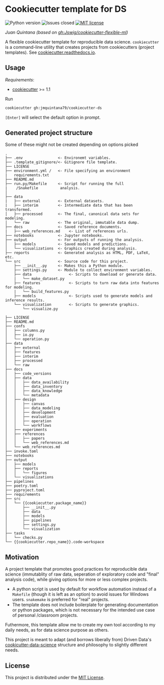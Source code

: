 # Cookiecutter template for DS

![Python version](https://img.shields.io/badge/Python-3.x-informational)
![Issues closed](https://img.shields.io/github/issues-closed/jmquintana79/cookiecutter-ds)
[![MIT license](https://img.shields.io/badge/License-MIT-blue.svg)](https://lbesson.mit-license.org/)

*Juan Quintana (based on [gh:Jswig/cookiecutter-flexible-ml](https://github.com/Jswig/cookiecutter-flexible-ml))*

A flexible cookiecutter template for reproducible data science.
`cookiecutter` is a command-line utility that creates projects from 
cookiecutters (project templates). See
[cookiecutter.readthedocs.io](https://cookiecutter.readthedocs.io/en/1.7.0/index.html).

## Usage

*Requirements*:
- [cookiecutter](https://cookiecutter.readthedocs.io/en/1.7.0/min) >= 1.1

Run
```bash
cookiecutter gh:jmquintana79/cookiecutter-ds
```

`[Enter]` will select the default option in prompt.


## Generated project structure

Some of these might not be created depending on options picked
```
.
├── .env                <- Environemt variables.
├── .template_gitignore/<- Gitignore file template.
├── LICENSE
├── environment.yml /   <- File specifying an environment
|   requirements.txt   
├── README.md
├── run.py/Makefile     <- Script for running the full
|    /Snakefile          analysis.
│                        
├── data
|   ├── external        <- External datasets.
|   ├── interim         <- Intermediate data that has been transformed.
│   ├── processed       <- The final, canonical data sets for modeling. 
│   └── raw             <- The original, immutable data dump.
├── docs                <- Saved reference documents.
|   ├── web_references.md    <- List of references urls.
├── notebooks           <- Jupyter notebooks.
├── output              <- For outputs of running the analysis.
│   ├── models          <- Saved models and predictions.      
│   └── visualizations  <- Graphics created during analysis.       
├── reports             <- Generated analysis as HTML, PDF, LaTeX, etc.
└── src                 <- Source code for this project.
    ├── __init__.py     <- Makes this a Python module.
    ├── settings.py     <- Module to collect environment variables.
    ├── data                 <- Scripts to download or generate data.
    |   └── make_dataset.py  
    ├── features             <- Scripts to turn raw data into features for modeling.
    |   └── build_features.py  
    ├── models               <- Scripts used to generate models and inference results.
    └── visualization        <- Scripts to generate graphics.
        └── visualize.py
```  

```
├── LICENSE
├── README.md
├── confs
│   ├── columns.py
│   ├── io.py
│   └── operation.py
├── data
│   ├── external
│   ├── features
│   ├── interim
│   ├── processed
│   └── raw
├── docs
│   ├── code_versions
│   ├── data
│   │   ├── data_availability
│   │   ├── data_inventory
│   │   ├── data_knowledge
│   │   └── metadata
│   ├── design
│   │   ├── canvas
│   │   ├── data_modeling
│   │   ├── development
│   │   ├── evaluation
│   │   ├── operation
│   │   └── workflows
│   ├── experiments
│   ├── references
│   │   ├── papers
│   │   └── web_references.md
│   └── web_references.md
├── invoke.toml
├── notebooks
├── output
│   ├── models
│   ├── reports
│   │   └── figures
│   └── visualizations
├── pipelines
├── poetry.toml
├── pyproject.toml
├── requirements
├── src
│   └── {{cookiecutter.package_name}}
│       ├── __init__.py
│       ├── data
│       ├── models
│       ├── pipelines
│       ├── settings.py
│       └── visualization
├── tasks
│   └── checks.py
└── {{cookiecutter.repo_name}}.code-workspace
```

## Motivation

A project template that promotes good practices for reproducible 
data science (immutablity of raw data, seperation of exploratory code and 
"final" analysis code), while giving options for more or less complex projects.

 - A python script is used by default for workflow automation instead of
  a `Makefile` (though it is left as an option) to avoid issues for Windows 
  users. `snakemake` is preferred for "real" projects.
 - The template does not include boilerplate for generating documentation or 
 python packages, which is not necessary for the intended use case of personal
 /classroom projects.

Futhermore, this template allow me to create my own tool according to 
my daily needs, as for data science purpose as others.

This project is meant to adapt (and borrows liberally from) Driven Data's 
[cookicutter-data-science](https://drivendata.github.io/cookiecutter-data-science#keep-secrets-and-configuration-out-of-version-control) 
structure and philosophy to slightly different needs.


##  License

This project is distributed under the [MIT License](https://github.com/Jswig/cookiecutter-minimal-ml/blob/master/LICENSE).
